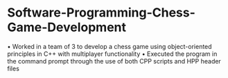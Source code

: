 # Software-Programming-Chess-Game-Development
• Worked in a team of 3 to develop a chess game using object-oriented principles in C++ with multiplayer functionality 
• Executed the program in the command prompt through the use of both CPP scripts and HPP header files
